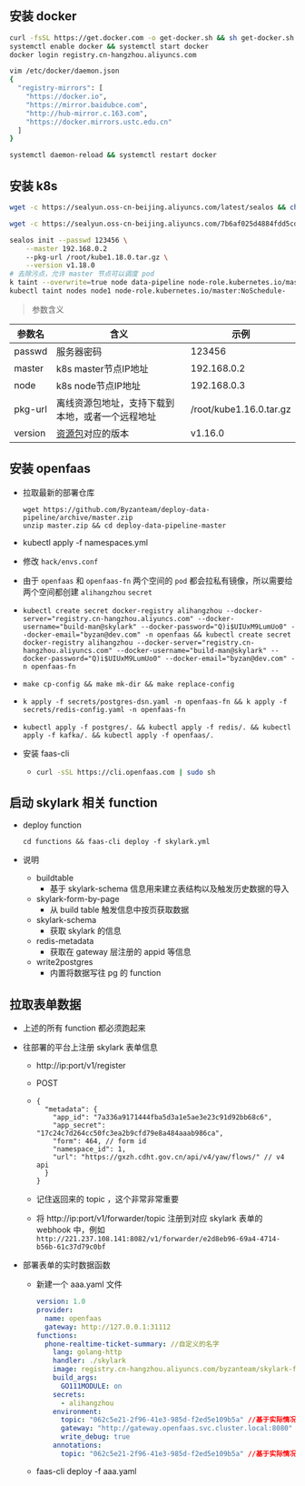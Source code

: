 

## 安装 docker

```bash
curl -fsSL https://get.docker.com -o get-docker.sh && sh get-docker.sh --mirror Aliyun
systemctl enable docker && systemctl start docker
docker login registry.cn-hangzhou.aliyuncs.com

vim /etc/docker/daemon.json
{
  "registry-mirrors": [
    "https://docker.io",
    "https://mirror.baidubce.com",
    "http://hub-mirror.c.163.com",
    "https://docker.mirrors.ustc.edu.cn"
  ]
}

systemctl daemon-reload && systemctl restart docker
```

##  安装 k8s

```bash
wget -c https://sealyun.oss-cn-beijing.aliyuncs.com/latest/sealos && chmod +x sealos && mv sealos /usr/bin

wget -c https://sealyun.oss-cn-beijing.aliyuncs.com/7b6af025d4884fdd5cd51a674994359c-1.18.0/kube1.18.0.tar.gz

sealos init --passwd 123456 \
	--master 192.168.0.2 
	--pkg-url /root/kube1.18.0.tar.gz \
	--version v1.18.0
# 去除污点，允许 master 节点可以调度 pod
k taint --overwrite=true node data-pipeline node-role.kubernetes.io/master=:PreferNoSchedule
kubectl taint nodes node1 node-role.kubernetes.io/master:NoSchedule-
```

> 参数含义

| 参数名  | 含义                                             | 示例                    |
| ------- | ------------------------------------------------ | ----------------------- |
| passwd  | 服务器密码                                       | 123456                  |
| master  | k8s master节点IP地址                             | 192.168.0.2             |
| node    | k8s node节点IP地址                               | 192.168.0.3             |
| pkg-url | 离线资源包地址，支持下载到本地，或者一个远程地址 | /root/kube1.16.0.tar.gz |
| version | [资源包](http://store.lameleg.com)对应的版本     | v1.16.0                 |

## 安装 openfaas

- 拉取最新的部署仓库

  ```
  wget https://github.com/Byzanteam/deploy-data-pipeline/archive/master.zip
  unzip master.zip && cd deploy-data-pipeline-master
  ```

- kubectl apply -f namespaces.yml

- 修改 `hack/envs.conf`

- 由于 `openfaas` 和 `openfaas-fn` 两个空间的 `pod` 都会拉私有镜像，所以需要给两个空间都创建 `alihangzhou` `secret`

- ```
  kubectl create secret docker-registry alihangzhou --docker-server="registry.cn-hangzhou.aliyuncs.com" --docker-username="build-man@skylark" --docker-password="Q)i$UIUxM9LumUo0" --docker-email="byzan@dev.com" -n openfaas && kubectl create secret docker-registry alihangzhou --docker-server="registry.cn-hangzhou.aliyuncs.com" --docker-username="build-man@skylark" --docker-password="Q)i$UIUxM9LumUo0" --docker-email="byzan@dev.com" -n openfaas-fn
  ```

- ```
  make cp-config && make mk-dir && make replace-config
  ```

- ```shell
  k apply -f secrets/postgres-dsn.yaml -n openfaas-fn && k apply -f secrets/redis-config.yaml -n openfaas-fn
  ```

- ```shell
  kubectl apply -f postgres/. && kubectl apply -f redis/. && kubectl apply -f kafka/. && kubectl apply -f openfaas/.
  ```

- 安装 faas-cli

  - ```sh
    curl -sSL https://cli.openfaas.com | sudo sh
    ```


## 启动 skylark 相关 function

- deploy function

  ```
  cd functions && faas-cli deploy -f skylark.yml
  ```

- 说明
  - buildtable
    - 基于 skylark-schema 信息用来建立表结构以及触发历史数据的导入
  - skylark-form-by-page
    - 从 build table 触发信息中按页获取数据
  - skylark-schema
    - 获取 skylark 的信息
  - redis-metadata
    - 获取在 gateway 层注册的 appid 等信息
  - write2postgres
    - 内置将数据写往 pg 的 function

## 拉取表单数据

- 上述的所有 function 都必须跑起来

- 往部署的平台上注册 skylark 表单信息

  - http://ip:port/v1/register

  - POST

  - ```
    {
      "metadata": {
        "app_id": "7a336a9171444fba5d3a1e5ae3e23c91d92bb68c6",
        "app_secret": "17c24c7d264cc50fc3ea2b9cfd79e8a484aaab986ca",
        "form": 464, // form id
        "namespace_id": 1,
        "url": "https://gxzh.cdht.gov.cn/api/v4/yaw/flows/" // v4 api
      }
    }
    ```

  - 记住返回来的 topic ，这个非常非常重要

  - 将 http://ip:port/v1/forwarder/topic 注册到对应 skylark 表单的 webhook 中，例如 `http://221.237.108.141:8082/v1/forwarder/e2d8eb96-69a4-4714-b56b-61c37d79c0bf`

- 部署表单的实时数据函数

  - 新建一个 aaa.yaml 文件

    ```yaml
    version: 1.0
    provider:
      name: openfaas
      gateway: http://127.0.0.1:31112
    functions:
      phone-realtime-ticket-summary: //自定义的名字
        lang: golang-http
        handler: ./skylark
        image: registry.cn-hangzhou.aliyuncs.com/byzanteam/skylark-form:v0.2
        build_args:
          GO111MODULE: on
        secrets:
          - alihangzhou
        environment:
          topic: "062c5e21-2f96-41e3-985d-f2ed5e109b5a" //基于实际情况填写
          gateway: "http://gateway.openfaas.svc.cluster.local:8080"
          write_debug: true
        annotations:
          topic: "062c5e21-2f96-41e3-985d-f2ed5e109b5a" //基于实际情况填写
    ```

  - faas-cli deploy -f aaa.yaml

